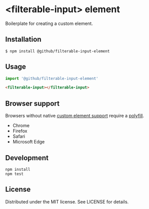 # &lt;filterable-input&gt; element

Boilerplate for creating a custom element.

## Installation

```
$ npm install @github/filterable-input-element
```

## Usage

```js
import '@github/filterable-input-element'
```

```html
<filterable-input></filterable-input>
```

## Browser support

Browsers without native [custom element support][support] require a [polyfill][].

- Chrome
- Firefox
- Safari
- Microsoft Edge

[support]: https://caniuse.com/#feat=custom-elementsv1
[polyfill]: https://github.com/webcomponents/custom-elements

## Development

```
npm install
npm test
```

## License

Distributed under the MIT license. See LICENSE for details.

